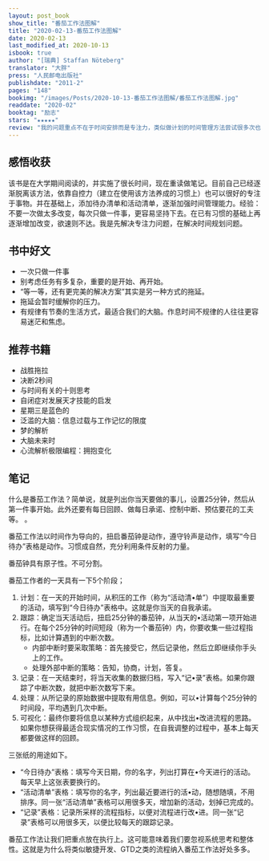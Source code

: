 ```yaml
---
layout: post_book
show_title: "番茄工作法图解"
title: "2020-02-13-番茄工作法图解"
date: 2020-02-13
last_modified_at: 2020-10-13
isbook: true
author: "[瑞典] Staffan Nöteberg"
translator: "大胖"
press: "人⺠邮电出版社"
publishdate: "2011-2"
pages: "148"
bookimg: "/images/Posts/2020-10-13-番茄工作法图解/番茄工作法图解.jpg"
readdate: "2020-02"
booktag: "励志"
stars: "★★★★★" 
review: "我的问题重点不在于时间安排而是专注力，类似做计划的时间管理方法尝试很多次也都失败。番茄工作法以25分钟为时间片段，使得自己在该段时间可以很好的专注于一件事，对时间量化，且实施也很简单。书中也提到了列清单，做计划，但自己并未采用，主要是自己的工作内容简单并无太多杂事。书中还加入人脑思维研究成果来揭示该方法原理及其影响，以及该方法的调节与扩充。另外推荐App-番茄todo。用了好几年了。"
---
```


## 感悟收获

该书是在大学期间阅读的，并实施了很⻓时间，现在重读做笔记。目前自己已经逐渐脱离该方法，依靠自控力（建立在使用该方法养成的习惯上）也可以很好的专注于事物。并在基础上，添加待办清单和活动清单，逐渐加强时间管理能力。经验：不要一次做太多改变，每次只做一件事，更容易坚持下去。在已有习惯的基础上再逐渐增加改变，欲速则不达。我是先解决专注力问题，在解决时间规划问题。

<!--more-->

## 书中好文

- 一次只做一件事
- 别考虑任务有多复杂，重要的是开始、再开始。
- “等一等，还有更完美的解决方案”其实是另一种方式的拖延。
- 拖延会暂时缓解你的压力。
- 有规律有节奏的生活方式，最适合我们的大脑。作息时间不规律的人往往更容易迷茫和焦虑。

## 推荐书籍

- 战胜拖拉
- 决断2秒间
- 与时间有关的十则思考
- 自闭症对发展天才技能的启发
- 星期三是蓝色的
- 泛滥的大脑：信息过载与工作记忆的限度
- 梦的解析
- 大脑未来时
- 心流解析极限编程：拥抱变化

## 笔记

什么是番茄工作法？简单说，就是列出你当天要做的事儿，设置25分钟，然后从第一件事开始。此外还要有每日回顾、做每日承诺、控制中断、预估要花的工夫等。 。

番茄工作法以时间作为导向的，扭启番茄钟是动作，遵守铃声是动作，填写“今日待办”表格是动作。习惯成自然，充分利用条件反射的力量。

番茄钟具有原子性。不可分割。

番茄工作者的一天具有一下5个阶段；
1. 计划：在一天的开始时间，从积压的工作（称为“活动清•单”）中提取最重要的活动，填写到“今日待办”表格中。这就是你当天的自我承诺。
2. 跟踪：确定当天活动后，扭启25分钟的番茄钟，从当天的•活动第一项开始进行。在每个25分钟的时间短段（称为一个番茄钟）内，你要收集一些过程指标，比如计算遇到的中断次数。
   - 内部中断时要采取策略：首先接受它，然后记录他，然后立即继续你手头上的工作。
   - 处理外部中断的策略：告知，协商，计划，答复。
3. 记录：在一天结束时，将当天收集的数据归档，写入“记•录”表格。如果你跟踪了中断次数，就把中断次数写下来。
4. 处理：从所记录的原始数据中提取有用信息。例如，可以•计算每个25分钟的时间段，平均遇到几次中断。
5. 可视化：最终你要将信息以某种方式组织起来，从中找出•改进流程的思路。如果你想获得最适合现实情况的工作习惯，在自我调整的过程中，基本上每天都要做这样的回顾。

三张纸的用途如下。

- “今日待办”表格：填写今天日期，你的名字，列出打算在•今天进行的活动。每天早上这张表要换行的。
- “活动清单”表格：填写你的名字，列出最近要进行的活•动，随想随填，不用排序。同一张“活动清单”表格可以用很多天，增加新的活动，划掉已完成的。
- “记录”表格：记录所采样的流程指标，以便对流程进行改•进。同一张“记录”表格可以用很多天，以便比较每天的跟踪记录。

番茄工作法让我们把重点放在执行上。这可能意味着我们要忽视系统思考和整体性。这就是为什么将类似敏捷开发、GTD之类的流程纳入番茄工作法好处多多。
